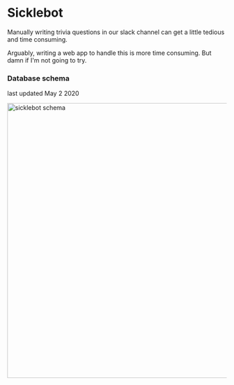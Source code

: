 # Sicklebot

Manually writing trivia questions in our slack channel can get a little tedious and time consuming. 

Arguably, writing a web app to handle this is more time consuming. But damn if I'm not going to try.

### Database schema
last updated May 2 2020

<img width="633" alt="sicklebot schema" src="https://user-images.githubusercontent.com/14205949/80898340-33e5b600-8cd0-11ea-9ec5-c8e5b60b3717.png">

